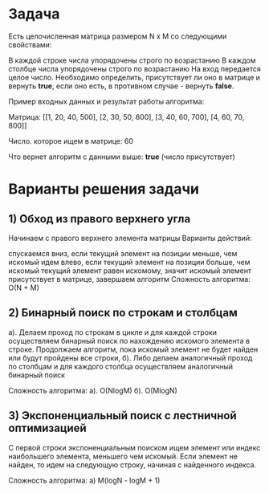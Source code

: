 # Задача
Есть целочисленная матрица размером N x M со следующими свойствами:

В каждой строке числа упорядочены строго по возрастанию
В каждом столбце числа упорядочены строго по возрастанию
На вход передается целое число. Необходимо определить, присутствует ли оно в матрице и вернуть **true**, если оно есть, в противном случае - вернуть **false**.

Пример входных данных и результат работы алгоритма:

Матрица: [[1, 20, 40, 500], [2, 30, 50, 600], [3, 40, 60, 700], [4, 60, 70, 800]]

Число. которое ищем в матрице: 60

Что вернет алгоритм с данными выше: **true** (число присутствует)

# Варианты решения задачи
## 1) Обход из правого верхнего угла
Начинаем с правого верхнего элемента матрицы
Варианты действий:

спускаемся вниз, если текущий элемент на позиции меньше, чем искомый
идем влево, если текущий элемент на позиции больше, чем искомый
текущий элемент равен искомому, значит искомый элемент присутствует в матрице, завершаем алгоритм
Сложность алгоритма: O(N + M)

## 2) Бинарный поиск по строкам и столбцам
а). Делаем проход по строкам в цикле и для каждой строки осуществляем бинарный поиск по нахождению искомого элемента в строке. Продолжаем алгоритм, пока искомый элемент не будет найден или будут пройдены все строки, б). Либо делаем аналогичный проход по столбцам и для каждого столбца осуществляем аналогичный бинарный поиск

Сложность алгоритма: а). O(NlogM) б). O(MlogN)

## 3) Экспоненциальный поиск с лестничной оптимизацией
С первой строки экспоненциальным поиском ищем элемент или индекс наибольшего элемента, меньшего чем искомый. Если элемент не найден, то идем на следующую строку, начиная с найденного индекса.

Сложность алгоритма: а) M(logN - logM + 1)
